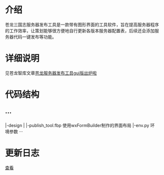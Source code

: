# 介绍
苍龙三国志服务器发布工具是一款带有图形界面的工具软件，旨在提高服务器程序的工作效率，让策划能够很方便地自行更新各版本服务器配置表，后续还会添加服务器代码一键发布等功能。

# 详细说明
见苍龙智库文章[苍龙服务器发布工具gui版出炉啦](http://192.168.2.118/wordpress/2017/11/14/苍龙服务器发布工具gui版出炉啦/)

# 代码结构
···
 -
 |-design
 |   |-publish_tool.fbp 使用wxFormBuilder制作的界面布局
 |-env.py 环境参数
···
 

# 更新日志
[查看](CHANGELOG.md)